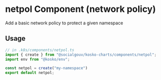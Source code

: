 # netpol Component (network policy)

Add a basic network policy to protect a given namespace

## Usage


```ts
// in .k8s/components/netpol.ts
import { create } from "@socialgouv/kosko-charts/components/netpol";
import env from "@kosko/env";

const netpol = create("my-namespace")
export default netpol;
```
